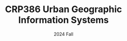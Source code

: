---
title: "CRP386 Urban Geographic Information Systems"
collection: teaching
type: "Guest Lecturer"
permalink: /teaching/2024f-CRP386
venue: "The University of Texas at Austin"
date: 2024 Fall
location: "Austin, TX"
---